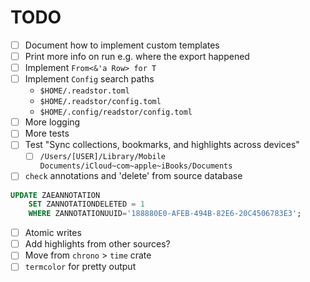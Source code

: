 # TODO

- [ ] Document how to implement custom templates
- [ ] Print more info on run e.g. where the export happened
- [ ] Implement `From<&'a Row> for T`
- [ ] Implement `Config` search paths
    - `$HOME/.readstor.toml`
    - `$HOME/.readstor/config.toml`
    - `$HOME/.config/readstor/config.toml`
- [ ] More logging
- [ ] More tests
- [ ] Test "Sync collections, bookmarks, and highlights across devices"
    - [ ] `/Users/[USER]/Library/Mobile Documents/iCloud~com~apple~iBooks/Documents`
- [ ] `check` annotations and 'delete' from source database

```sql
UPDATE ZAEANNOTATION
    SET ZANNOTATIONDELETED = 1
    WHERE ZANNOTATIONUUID='188880E0-AFEB-494B-82E6-20C4506783E3';
```

- [ ] Atomic writes
- [ ] Add highlights from other sources?
- [ ] Move from `chrono` > `time` crate
- [ ] `termcolor` for pretty output
